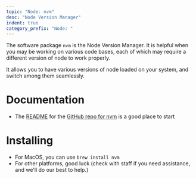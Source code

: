 ```yaml
---
topic: "Node: nvm"
desc: "Node Version Manager"
indent: true
category_prefix: "Node: "
---
```


The software package `nvm` is the Node Version Manager.  It is helpful when you may be working on various code bases, each of which may require
a different version of node to work properly.

It allows you to have various versions of node loaded on your system, and switch among them seamlessly.

# Documentation

* The [README](https://github.com/nvm-sh/nvm/blob/master/README.md) for the [GitHub repo for nvm](https://github.com/nvm-sh/nvm) is a good place to start

# Installing

* For MacOS, you can use `brew install nvm`
* For other platforms, good luck (check with staff if you need assistance, and we'll do our best to help.)

